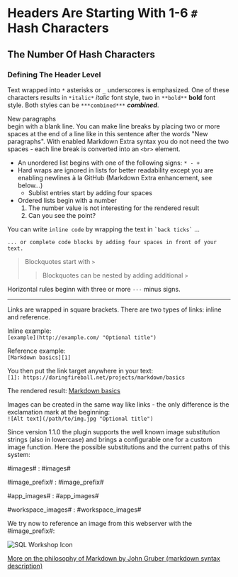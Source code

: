 # Headers Are Starting With 1-6 `#` Hash Characters

## The Number Of Hash Characters

### Defining The Header Level 

Text wrapped into `*` asterisks or `_` underscores is emphasized. One of these characters results in `*italic*` *italic* font style, two in `**bold**` **bold** font style. Both styles can be `***combined***` ***combined***.

New paragraphs  
begin with a blank line. You can make line breaks by placing two or more spaces at the end of a line like in this sentence after the words "New paragraphs". With enabled Markdown Extra syntax you do not need the two spaces - each line break is converted into an `<br>` element. 

* An unordered list begins with one of the following signs: `* - +`
* Hard wraps are ignored in lists for better readability except you are enabling newlines à la GitHub (Markdown Extra enhancement, see below...)
    * Sublist entries start by adding four spaces
* Ordered lists begin with a number
    1. The number value is not interesting for the rendered result
    1. Can you see the point?

You can write `inline code` by wrapping the text in `` `back ticks` `` ... 

    ... or complete code blocks by adding four spaces in front of your text.

> Blockquotes start with `>`
>> Blockquotes can be nested by adding additional `>`

Horizontal rules beginn with three or more `---` minus signs.

---

Links are wrapped in square brackets. There are two types of links: inline and reference.

Inline example:  
`[example](http://example.com/ "Optional title")`

Reference example:  
`[Markdown basics][1]`

You then put the link target anywhere in your text:  
`[1]: https://daringfireball.net/projects/markdown/basics`

The rendered result: [Markdown basics][1]

Images can be created in the same way like links - the only difference is the exclamation mark at the beginning:  
`![Alt text](/path/to/img.jpg "Optional title")`

Since version 1.1.0 the plugin supports the well known image substitution strings (also in lowercase) and brings a configurable one for a custom image function. Here the possible substitutions and the current paths of this system:

&#35;images&#35;
:   #images#

&#35;image_prefix&#35;
:   #image_prefix#

&#35;app_images&#35;
:   #app_images#

&#35;workspace_images&#35;
:   #workspace_images#

We try now to reference an image from this webserver with the &#35;image_prefix&#35;:

![SQL Workshop Icon][2]

[More on the philosophy of Markdown by John Gruber (markdown syntax description)][3]

[1]: https://daringfireball.net/projects/markdown/basics
[2]: #image_prefix#apex/builder/menu-sqlws-128.png "SQL Workshop Icon"
[3]: https://daringfireball.net/projects/markdown/syntax